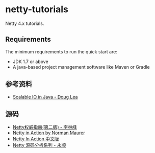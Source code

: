 # netty-tutorials
Netty 4.x tutorials. 

## Requirements
The minimum requirements to run the quick start are:
* JDK 1.7 or above
* A java-based project management software like Maven or Gradle

## 参考资料
* [Scalable IO in Java - Doug Lea](http://gee.cs.oswego.edu/dl/cpjslides/nio.pdf)


## 源码
* [Netty权威指南(第二版) - 李林峰 ](https://github.com/TFdream/blog/blob/master/books/nettyBookSourceV2.zip)
* [Netty in Action by Norman Maurer](https://github.com/normanmaurer/netty-in-action)
* [Netty In Action 中文版](https://github.com/ReactivePlatform/netty-in-action-cn)
* [Netty 源码分析系列 - 永顺](https://github.com/yongshun/learn_netty_source_code)
